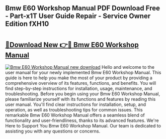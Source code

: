 ## Bmw E60 Workshop Manual PDF Download Free - Part-x1T User Guide Repair - Service Owner Edition fXH10

# <h2><a href="http://bc24543.oget.top/?id=Bmw+E60+Workshop+Manual">🔗Download New 👉🔴 Bmw E60 Workshop Manual</a></h2>

[![Bmw E60 Workshop Manual new download](https://i.imgur.com/5g1atiW.png)](http://bc24543.oget.top/?id=Bmw+E60+Workshop+Manual)
Hello and welcome to the user manual for your newly implemented Bmw E60 Workshop Manual. This guide is here to help you make the most of your product by providing a comprehensive overview of its features, functions, and benefits. You will find step-by-step instructions for installation, usage, maintenance, and troubleshooting. Before you begin using your Bmw E60 Workshop Manual, please familiarize yourself with its functions and features by reading this user manual. You'll find clear instructions for installation, setup, and operation, as well as troubleshooting tips for common issues. This remarkable Bmw E60 Workshop Manual offers a seamless blend of functionality and user-friendliness, thanks to its advanced features. We're Here to Support You Bmw E60 Workshop Manual. Our team is dedicated to assisting you with any questions or concerns.
